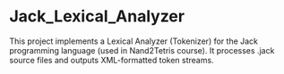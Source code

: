 # Jack_Lexical_Analyzer
This project implements a Lexical Analyzer (Tokenizer) for the Jack programming language (used in Nand2Tetris course). It processes .jack source files and outputs XML-formatted token streams.

